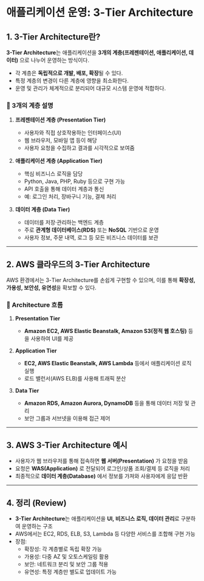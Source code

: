 # 애플리케이션 운영: 3-Tier Architecture

## 1. 3-Tier Architecture란?
**3-Tier Architecture**는 애플리케이션을 **3개의 계층(프레젠테이션, 애플리케이션, 데이터)** 으로 나누어 운영하는 방식이다.  

- 각 계층은 **독립적으로 개발, 배포, 확장**될 수 있다.  
- 특정 계층의 변경이 다른 계층에 영향을 최소화한다.  
- 운영 및 관리가 체계적으로 분리되어 대규모 시스템 운영에 적합하다.  

### 🔹 3개의 계층 설명
1. **프레젠테이션 계층 (Presentation Tier)**  
   - 사용자와 직접 상호작용하는 인터페이스(UI)  
   - 웹 브라우저, 모바일 앱 등이 해당  
   - 사용자 요청을 수집하고 결과를 시각적으로 보여줌  

2. **애플리케이션 계층 (Application Tier)**  
   - 핵심 비즈니스 로직을 담당  
   - Python, Java, PHP, Ruby 등으로 구현 가능  
   - API 호출을 통해 데이터 계층과 통신  
   - 예: 로그인 처리, 장바구니 기능, 결제 처리  

3. **데이터 계층 (Data Tier)**  
   - 데이터를 저장·관리하는 백엔드 계층  
   - 주로 **관계형 데이터베이스(RDS)** 또는 **NoSQL** 기반으로 운영  
   - 사용자 정보, 주문 내역, 로그 등 모든 비즈니스 데이터를 보관  

---

## 2. AWS 클라우드의 3-Tier Architecture
AWS 환경에서는 3-Tier Architecture를 손쉽게 구현할 수 있으며, 이를 통해 **확장성, 가용성, 보안성, 유연성**을 확보할 수 있다.  

### 🔹 Architecture 흐름
1. **Presentation Tier**  
   - **Amazon EC2, AWS Elastic Beanstalk, Amazon S3(정적 웹 호스팅)** 등을 사용하여 UI를 제공  

2. **Application Tier**  
   - **EC2, AWS Elastic Beanstalk, AWS Lambda** 등에서 애플리케이션 로직 실행  
   - 로드 밸런서(AWS ELB)를 사용해 트래픽 분산  

3. **Data Tier**  
   - **Amazon RDS, Amazon Aurora, DynamoDB** 등을 통해 데이터 저장 및 관리  
   - 보안 그룹과 서브넷을 이용해 접근 제어  

---

## 3. AWS 3-Tier Architecture 예시
- 사용자가 웹 브라우저를 통해 접속하면 **웹 서버(Presentation)** 가 요청을 받음  
- 요청은 **WAS(Application)** 로 전달되어 로그인/상품 조회/결제 등 로직을 처리  
- 최종적으로 **데이터 계층(Database)** 에서 정보를 가져와 사용자에게 응답 반환  

---

## 4. 정리 (Review)
- **3-Tier Architecture**는 애플리케이션을 **UI, 비즈니스 로직, 데이터 관리**로 구분하여 운영하는 구조  
- AWS에서는 EC2, RDS, ELB, S3, Lambda 등 다양한 서비스를 조합해 구현 가능  
- 장점:
  - 확장성: 각 계층별로 독립 확장 가능  
  - 가용성: 다중 AZ 및 오토스케일링 활용  
  - 보안: 네트워크 분리 및 보안 그룹 적용  
  - 유연성: 특정 계층만 별도로 업데이트 가능  

